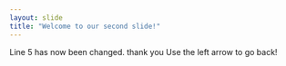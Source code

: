 ```yaml
---
layout: slide
title: "Welcome to our second slide!"
---
```

Line 5 has now been changed. thank you
Use the left arrow to go back!
